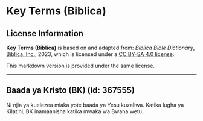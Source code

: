# Key Terms (Biblica)

## License Information

**Key Terms (Biblica)** is based on and adapted from: _Biblica Bible Dictionary_, [Biblica, Inc.](https://www.biblica.com/), 2023, which is licensed under a [CC BY-SA 4.0 license](https://creativecommons.org/licenses/by-sa/4.0/legalcode.en).

This markdown version is provided under the same license.



--------------------------------

## Baada ya Kristo (BK) (id: 367555)

 Ni njia ya kuelezea miaka yote baada ya Yesu kuzaliwa. Katika lugha ya Kilatini, BK inamaanisha katika mwaka wa Bwana wetu.


